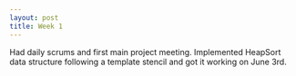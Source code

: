 ```yaml
---
layout: post
title: Week 1
---
```


Had daily scrums and first main project meeting. Implemented HeapSort data structure following a template stencil and got it working on June 3rd.
